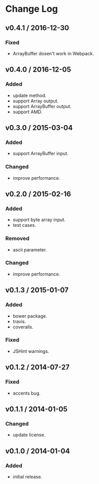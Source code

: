 # Change Log

## v0.4.1 / 2016-12-30
### Fixed
- ArrayBuffer dosen't work in Webpack.

## v0.4.0 / 2016-12-05
### Added
- update method.
- support Array output.
- support ArrayBuffer output.
- support AMD.

## v0.3.0 / 2015-03-04
### Added
- support ArrayBuffer input.
### Changed
- improve performance.

## v0.2.0 / 2015-02-16
### Added
- support byte array input.
- test cases.
### Removed
- ascii parameter.
### Changed
- improve performance.

## v0.1.3 / 2015-01-07
### Added
- bower package.
- travis.
- coveralls.
### Fixed
- JSHint warnings.

## v0.1.2 / 2014-07-27
### Fixed
- accents bug.

## v0.1.1 / 2014-01-05
### Changed
- update license.

## v0.1.0 / 2014-01-04
### Added
- initial release.
